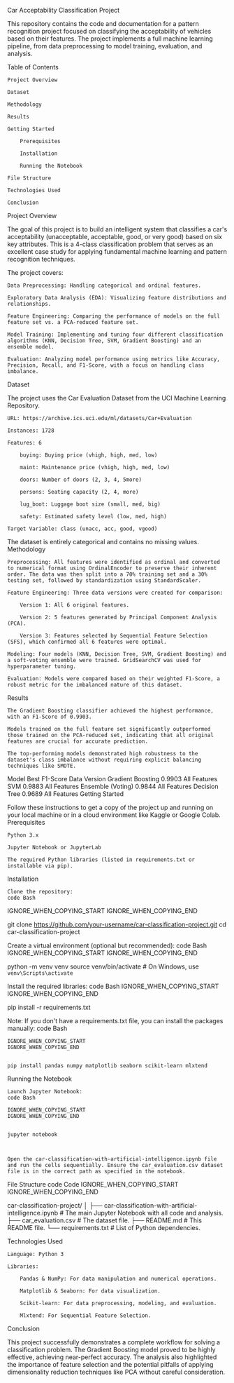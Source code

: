 Car Acceptability Classification Project

This repository contains the code and documentation for a pattern recognition project focused on classifying the acceptability of vehicles based on their features. The project implements a full machine learning pipeline, from data preprocessing to model training, evaluation, and analysis.
<!-- You can replace this with a more relevant image if you have one -->
Table of Contents

    Project Overview

    Dataset

    Methodology

    Results

    Getting Started

        Prerequisites

        Installation

        Running the Notebook

    File Structure

    Technologies Used

    Conclusion

Project Overview

The goal of this project is to build an intelligent system that classifies a car's acceptability (unacceptable, acceptable, good, or very good) based on six key attributes. This is a 4-class classification problem that serves as an excellent case study for applying fundamental machine learning and pattern recognition techniques.

The project covers:

    Data Preprocessing: Handling categorical and ordinal features.

    Exploratory Data Analysis (EDA): Visualizing feature distributions and relationships.

    Feature Engineering: Comparing the performance of models on the full feature set vs. a PCA-reduced feature set.

    Model Training: Implementing and tuning four different classification algorithms (KNN, Decision Tree, SVM, Gradient Boosting) and an ensemble model.

    Evaluation: Analyzing model performance using metrics like Accuracy, Precision, Recall, and F1-Score, with a focus on handling class imbalance.

Dataset

The project uses the Car Evaluation Dataset from the UCI Machine Learning Repository.

    URL: https://archive.ics.uci.edu/ml/datasets/Car+Evaluation

    Instances: 1728

    Features: 6

        buying: Buying price (vhigh, high, med, low)

        maint: Maintenance price (vhigh, high, med, low)

        doors: Number of doors (2, 3, 4, 5more)

        persons: Seating capacity (2, 4, more)

        lug_boot: Luggage boot size (small, med, big)

        safety: Estimated safety level (low, med, high)

    Target Variable: class (unacc, acc, good, vgood)

The dataset is entirely categorical and contains no missing values.
Methodology

    Preprocessing: All features were identified as ordinal and converted to numerical format using OrdinalEncoder to preserve their inherent order. The data was then split into a 70% training set and a 30% testing set, followed by standardization using StandardScaler.

    Feature Engineering: Three data versions were created for comparison:

        Version 1: All 6 original features.

        Version 2: 5 features generated by Principal Component Analysis (PCA).

        Version 3: Features selected by Sequential Feature Selection (SFS), which confirmed all 6 features were optimal.

    Modeling: Four models (KNN, Decision Tree, SVM, Gradient Boosting) and a soft-voting ensemble were trained. GridSearchCV was used for hyperparameter tuning.

    Evaluation: Models were compared based on their weighted F1-Score, a robust metric for the imbalanced nature of this dataset.

Results

    The Gradient Boosting classifier achieved the highest performance, with an F1-Score of 0.9903.

    Models trained on the full feature set significantly outperformed those trained on the PCA-reduced set, indicating that all original features are crucial for accurate prediction.

    The top-performing models demonstrated high robustness to the dataset's class imbalance without requiring explicit balancing techniques like SMOTE.

Model	Best F1-Score	Data Version
Gradient Boosting	0.9903	All Features
SVM	0.9883	All Features
Ensemble (Voting)	0.9844	All Features
Decision Tree	0.9689	All Features
Getting Started

Follow these instructions to get a copy of the project up and running on your local machine or in a cloud environment like Kaggle or Google Colab.
Prerequisites

    Python 3.x

    Jupyter Notebook or JupyterLab

    The required Python libraries (listed in requirements.txt or installable via pip).

Installation

    Clone the repository:
    code Bash

IGNORE_WHEN_COPYING_START
IGNORE_WHEN_COPYING_END

    
git clone https://github.com/your-username/car-classification-project.git
cd car-classification-project

  

Create a virtual environment (optional but recommended):
code Bash
IGNORE_WHEN_COPYING_START
IGNORE_WHEN_COPYING_END

    
python -m venv venv
source venv/bin/activate  # On Windows, use `venv\Scripts\activate`

  

Install the required libraries:
code Bash
IGNORE_WHEN_COPYING_START
IGNORE_WHEN_COPYING_END

    
pip install -r requirements.txt

  

Note: If you don't have a requirements.txt file, you can install the packages manually:
code Bash

    IGNORE_WHEN_COPYING_START
    IGNORE_WHEN_COPYING_END

        
    pip install pandas numpy matplotlib seaborn scikit-learn mlxtend

      

Running the Notebook

    Launch Jupyter Notebook:
    code Bash

    IGNORE_WHEN_COPYING_START
    IGNORE_WHEN_COPYING_END

        
    jupyter notebook

      

    Open the car-classification-with-artificial-intelligence.ipynb file and run the cells sequentially. Ensure the car_evaluation.csv dataset file is in the correct path as specified in the notebook.

File Structure
code Code
IGNORE_WHEN_COPYING_START
IGNORE_WHEN_COPYING_END

    
car-classification-project/
│
├── car-classification-with-artificial-intelligence.ipynb  # The main Jupyter Notebook with all code and analysis.
├── car_evaluation.csv                                     # The dataset file.
├── README.md                                              # This README file.
└── requirements.txt                                       # List of Python dependencies.

  

Technologies Used

    Language: Python 3

    Libraries:

        Pandas & NumPy: For data manipulation and numerical operations.

        Matplotlib & Seaborn: For data visualization.

        Scikit-learn: For data preprocessing, modeling, and evaluation.

        Mlxtend: For Sequential Feature Selection.

Conclusion

This project successfully demonstrates a complete workflow for solving a classification problem. The Gradient Boosting model proved to be highly effective, achieving near-perfect accuracy. The analysis also highlighted the importance of feature selection and the potential pitfalls of applying dimensionality reduction techniques like PCA without careful consideration.
